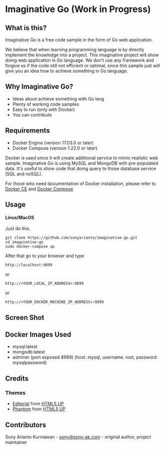 # Imaginative Go (Work in Progress)
## What is this?
Imaginative Go is a free code sample in the form of Go web application.

We believe that when learning programming language is by directly implement the knowledge into a project. This imaginative project will show doing web application in Go language. We don't use any framework and forgive us if the code still not efficient or optimal, since this sample just will give you an idea how to achieve something in Go language.

## Why Imaginative Go?
- Ideas about achieve something with Go lang
- Plenty of working code samples
- Easy to run (only with Docker)
- You can contribute

## Requirements
- Docker Engine (version 17.03.0 or later)
- Docker Compose (version 1.22.0 or later)

Docker is used since it will create additional service to mimic realistic web sample. Imaginative Go is using MySQL and MongoDB with pre-populated data. It's useful to show code that doing query to those database service (SQL and noSQL).

For those who need documentation of Docker installation, please refer to [Docker CE](https://store.docker.com/search?type=edition&offering=community) and [Docker Compose](https://docs.docker.com/compose/install/)

## Usage
#### Linux/MacOS
Just do this.

```
git clone https://github.com/sonyarianto/imaginative-go.git
cd imaginative-go
sudo docker-compose up
```

After that go to your browser and type
```
http://localhost:9899
```
or
```
http://<YOUR_LOCAL_IP_ADDRESS>:9899
```
or
```
http://<YOUR_DOCKER_MACHINE_IP_ADDRESS>:9899
```

## Screen Shot


## Docker Images Used
- mysql:latest
- mongodb:latest
- adminer (port exposed 8989) (host: mysql, username: root, password: mysqlpassword)

## Credits
### Themes
- [Editorial](https://html5up.net/editorial) from [HTML5 UP](https://html5up.net)
- [Phantom](https://html5up.net/phantom) from [HTML5 UP](https://html5up.net)

## Contributors
Sony Arianto Kurniawan - sony@sony-ak.com - original author, project maintainer
